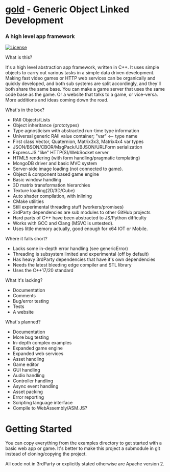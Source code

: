 # [gold](https://github.com/CoryNull/gold) - Generic Object Linked Development 
### A high level app framework

[![License](https://img.shields.io/badge/license-Apache%202-blue)](https://github.com/CoryNull/gold/LICENSE)

What is this?

It's a high level abstraction app framework, written in C++. It uses simple objects to carry out various tasks in a simple data driven development. Making fast video games or HTTP web services can be organically and quickly developed, and both sub systems are split accordingly, and they'll both share the same base. You can make a game server that uses the same code base as the game. Or a website that talks to a game, or vice-versa. More additions and ideas coming down the road.

What's in the box?
* RAII Objects/Lists
* Object inheritance (prototypes)
* Type agnosticism with abstracted run-time type information
* Universal generic RAII value container; "var" <-- type name
* First class Vector, Quaternion, Matrix3x3, Matrix4x4 var types
* JSON/BSON/CBOR/MsgPack/UBJSON/URLForm serialization
* Express.JS "like" HTTP(S)/WebSocket server
* HTML5 rendering (with form handling/pragmatic templating)
* MongoDB driver and basic MVC system 
* Server-side image loading (not connected to game).
* Object & component based game engine
* Basic window handling
* 3D matrix transformation hierarchies
* Texture loading(2D/3D/Cube)
* Auto shader compilation, with inlining
* CMake utilities
* Still experimental threading stuff (workers/promises)
* 3rdParty dependencies are sub modules to other GitHub projects
* Hard parts of C++ have been abstracted to JS/Python difficulty
* Works with GCC and Clang (MSVC is untested).
* Uses little memory actually, good enough for x64 IOT or Mobile.

Where it falls short?
* Lacks some in-depth error handling (see genericError)
* Threading is subsystem limited and experimental (off by default)
* Has heavy 3rdParty dependencies that have it's own dependencies
* Needs the latest bleeding edge compiler and STL library
* Uses the C++17/20 standard

What it's lacking?
* Documentation
* Comments
* Bug/error testing
* Tests
* A website

What's planned?
* Documentation
* More bug testing
* In-depth complex examples
* Expanded game engine
* Expanded web services
* Asset handling
* Game editor
* GUI handling
* Audio handling
* Controller handling
* Async event handling
* Asset packing
* Error reporting
* Scripting language interface
* Compile to WebAssembly/ASM.JS?

# Getting Started

You can copy everything from the examples directory to get started with a basic web app or game. It's better to make this project a submodule in git instead of cloning/copying the project.

All code not in 3rdParty or explicitly stated otherwise are Apache version 2.